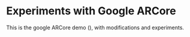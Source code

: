 # Experiments with Google ARCore


This is the google ARCore demo (), with modifications and experiments.
